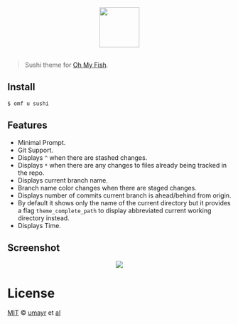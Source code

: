 <div align="center">
  <a href="http://github.com/oh-my-fish/oh-my-fish">
  <img width=90px  src="https://cloud.githubusercontent.com/assets/8317250/8510172/f006f0a4-230f-11e5-98b6-5c2e3c87088f.png">
  </a>
</div>
<br>

> Sushi theme for [Oh My Fish][omf-link].

## Install

```fish
$ omf u sushi
```

## Features

* Minimal Prompt.
* Git Support.
* Displays `^` when there are stashed changes.
* Displays `*` when there are any changes to files already being tracked in the repo.
* Displays current branch name.
* Branch name color changes when there are staged changes.
* Displays number of commits current branch is ahead/behind from origin.
* By default it shows only the name of the current directory but it provides a flag `theme_complete_path` to display abbreviated current working directory instead.
* Displays Time.

## Screenshot

<p align="center">
<img src="{{SCREENSHOT_URL}}">
</p>

# License

[MIT][mit] © [umayr][author] et [al][contributors]


[mit]:            http://opensource.org/licenses/MIT
[author]:         http://github.com/umayr
[contributors]:   https://github.com/umayr/sushi/graphs/contributors
[omf-link]:       https://www.github.com/oh-my-fish/oh-my-fish

[license-badge]:  https://img.shields.io/badge/license-MIT-007EC7.svg?style=flat-square
